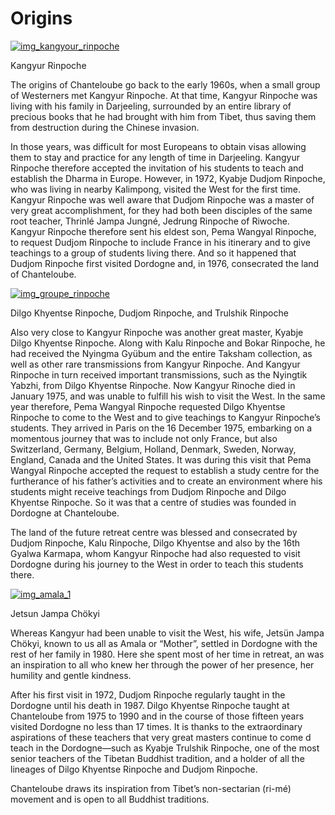 #  Origins 

[ ![img_kangyour_rinpoche](/images/img_kangyour_rinpoche-150x150.jpg) ](img_kangyour_rinpoche.jpg)

Kangyur Rinpoche 

The origins of Chanteloube go back to the early 1960s, when a small group of Westerners met Kangyur Rinpoche. At that time, Kangyur Rinpoche was living with his family in Darjeeling, surrounded by an entire library of precious books that he had brought with him from Tibet, thus saving them from destruction during the Chinese invasion. 

In those years, was difficult for most Europeans to obtain visas allowing them to stay and practice for any length of time in Darjeeling. Kangyur Rinpoche therefore accepted the invitation of his students to teach and establish the Dharma in Europe. However, in 1972, Kyabje Dudjom Rinpoche, who was living in nearby Kalimpong, visited the West for the first time. Kangyur Rinpoche was well aware that Dudjom Rinpoche was a master of very great accomplishment, for they had both been disciples of the same root teacher, Thrinlé Jampa Jungné, Jedrung Rinpoche of Riwoche. Kangyur Rinpoche therefore sent his eldest son, Pema Wangyal Rinpoche, to request Dudjom Rinpoche to include France in his itinerary and to give teachings to a group of students living there. And so it happened that Dudjom Rinpoche first visited Dordogne and, in 1976, consecrated the land of Chanteloube. 

[ ![img_groupe_rinpoche](/images/img_groupe_rinpoche-150x150.jpg) ](img_groupe_rinpoche.jpg)

Dilgo Khyentse Rinpoche, Dudjom Rinpoche, and Trulshik Rinpoche 

Also very close to Kangyur Rinpoche was another great master, Kyabje Dilgo Khyentse Rinpoche. Along with Kalu Rinpoche and Bokar Rinpoche, he had received the Nyingma Gyübum and the entire Taksham collection, as well as other rare transmissions from Kangyur Rinpoche. And Kangyur Rinpoche in turn received important transmissions, such as the Nyingtik Yabzhi, from Dilgo Khyentse Rinpoche. Now Kangyur Rinoche died in January 1975, and was unable to fulfill his wish to visit the West. In the same year therefore, Pema Wangyal Rinpoche requested Dilgo Khyentse Rinpoche to come to the West and to give teachings to Kangyur Rinpoche’s students. They arrived in Paris on the 16 December 1975, embarking on a momentous journey that was to include not only France, but also Switzerland, Germany, Belgium, Holland, Denmark, Sweden, Norway, England, Canada and the United States. It was during this visit that Pema Wangyal Rinpoche accepted the request to establish a study centre for the furtherance of his father’s activities and to create an environment where his students might receive teachings from Dudjom Rinpoche and Dilgo Khyentse Rinpoche. So it was that a centre of studies was founded in Dordogne at Chanteloube. 

The land of the future retreat centre was blessed and consecrated by Dudjom Rinpoche, Kalu Rinpoche, Dilgo Khyentse and also by the 16th Gyalwa Karmapa, whom Kangyur Rinpoche had also requested to visit Dordogne during his journey to the West in order to teach this students there. 

[ ![img_amala_1](/images/img_amala_1-150x150.jpg) ](img_amala_1.jpg)

Jetsun Jampa Chökyi 

Whereas Kangyur had been unable to visit the West, his wife, Jetsün Jampa Chökyi, known to us all as Amala or “Mother”, settled in Dordogne with the rest of her family in 1980. Here she spent most of her time in retreat, an was an inspiration to all who knew her through the power of her presence, her humility and gentle kindness. 

After his first visit in 1972, Dudjom Rinpoche regularly taught in the Dordogne until his death in 1987. Dilgo Khyentse Rinpoche taught at Chanteloube from 1975 to 1990 and in the course of those fifteen years visited Dordogne no less than 17 times. It is thanks to the extraordinary aspirations of these teachers that very great masters continue to come d teach in the Dordogne—such as Kyabje Trulshik Rinpoche, one of the most senior teachers of the Tibetan Buddhist tradition, and a holder of all the lineages of Dilgo Khyentse Rinpoche and Dudjom Rinpoche. 

Chanteloube draws its inspiration from Tibet’s non-sectarian (ri-mé) movement and is open to all Buddhist traditions. 
